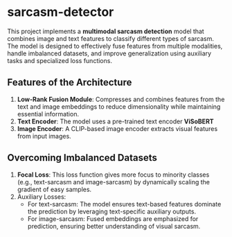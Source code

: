 # sarcasm-detector

This project implements a __multimodal sarcasm detection__ model that combines image and text features to classify different types of sarcasm. The model is designed to effectively fuse features from multiple modalities, handle imbalanced datasets, and improve generalization using auxiliary tasks and specialized loss functions.

## Features of the Architecture

1. __Low-Rank Fusion Module__: Compresses and combines features from the text and image embeddings to reduce dimensionality while maintaining essential information.
2. __Text Encoder__: The model uses a pre-trained text encoder __ViSoBERT__
3. __Image Encoder__: A CLIP-based image encoder extracts visual features from input images.

## Overcoming Imbalanced Datasets
1. __Focal Loss__: This loss function gives more focus to minority classes (e.g., text-sarcasm and image-sarcasm) by dynamically scaling the gradient of easy samples.
2. Auxiliary Losses:
    - For text-sarcasm: The model ensures text-based features dominate the prediction by leveraging text-specific auxiliary outputs.
    - For image-sarcasm: Fused embeddings are emphasized for prediction, ensuring better understanding of visual sarcasm.
